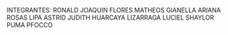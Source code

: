 INTEGRANTES: RONALD JOAQUIN FLORES MATHEOS
GIANELLA ARIANA ROSAS LIPA
ASTRID JUDITH HUARCAYA LIZARRAGA
LUCIEL SHAYLOR PUMA PFOCCO
